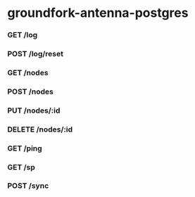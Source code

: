 # groundfork-antenna-postgres

### GET /log

### POST /log/reset

### GET /nodes

### POST /nodes

### PUT /nodes/:id

### DELETE /nodes/:id

### GET /ping

### GET /sp

### POST /sync

